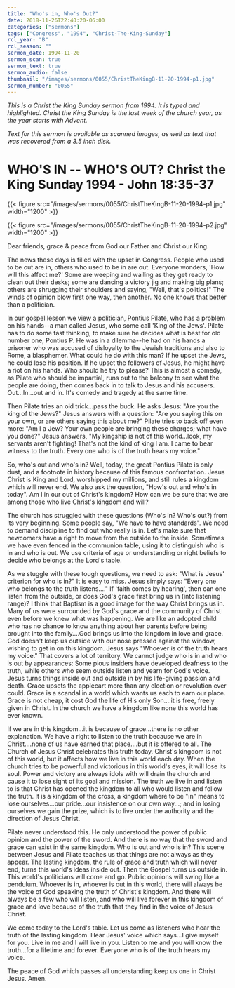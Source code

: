 ```yaml
---
title: "Who's in, Who's Out?"
date: 2018-11-26T22:40:20-06:00
categories: ["sermons"]
tags: ["Congress", "1994", "Christ-The-King-Sunday"]
rcl_year: "B"
rcl_season: ""
sermon_date: 1994-11-20
sermon_scan: true
sermon_text: true
sermon_audio: false
thumbnail: "/images/sermons/0055/ChristTheKingB-11-20-1994-p1.jpg"
sermon_number: "0055"
---
```

_This is a Christ the King Sunday sermon from 1994. It is typed and highlighted. Christ the King Sunday is the last week of the church year, as the year starts with Advent._

<!--more-->

_Text for this sermon is available as scanned images, as well as text that was recovered from a 3.5 inch disk._

# **WHO'S IN -- WHO'S OUT?     Christ the King Sunday  1994 - John 18:35-37**

{{< figure src="/images/sermons/0055/ChristTheKingB-11-20-1994-p1.jpg" width="1200" >}}

{{< figure src="/images/sermons/0055/ChristTheKingB-11-20-1994-p2.jpg" width="1200" >}}

Dear friends, grace & peace from God our Father and Christ our King.

The news these days is filled with the upset in Congress.  People who used to be out are in, others who used to be in are out.  Everyone wonders, 'How will this affect me?'  Some are weeping and wailing as they get ready to clean out their desks; some are dancing a victory jig and making big plans; others are shrugging their shoulders and saying, "Well, that's politics!"  The winds of opinion blow first one way, then another.  No one knows that better than a politician.  

In our gospel lesson we view a politician, Pontius Pilate, who has a problem on his hands--a man called Jesus, who some call 'King of the Jews'.
Pilate has to do some fast thinking, to make sure he decides what is best for old number one, Pontius P.  He was in a dilemma--he had on his hands a prisoner who was accused of disloyalty to the Jewish traditions and also to Rome, a blasphemer.  What could he do with this man?  If he upset the Jews, he could lose his position.  If he upset the followers of Jesus, he might have a riot on his hands.  Who should he try to please?  This is almost a comedy, as Pilate who should be impartial, runs out to the balcony to see what the people are doing, then comes back in to talk to Jesus and his accusers.  Out...In...out and in. It's comedy and tragedy at the same time.

Then Pilate tries an old trick...pass the buck.  He asks Jesus: "Are you the king of the Jews?"  Jesus answers with a question: "Are you saying this on your own, or are others saying this about me?"  Pilate tries to back off even more: "Am I a Jew? Your own people are bringing these charges; what have you done?" Jesus answers, "My kingship is not of this world...look, my servants aren't fighting!  That's not the kind of king I am.  I came to bear witness to the truth.  Every one who is of the truth hears my voice."

So, who's out and who's in?  Well, today, the great Pontius Pilate is only dust, and a footnote in history because of this famous confrontation.  Jesus Christ is King and Lord, worshipped my millions, and still rules a kingdom which will never end.  We also ask the question, "How's out and who's in today".  Am I in our out of Christ's kingdom?  How can we be sure that we are among those who live Christ's kingdom and will?

The church has struggled with these questions (Who's in? Who's out?) from its very beginning.  Some people say, "We have to have standards".  We need to demand discipline to find out who really is in.  Let's make sure that newcomers have a right to move from the outside to the inside.  Sometimes we have even fenced in the communion table, using it to distinguish who is in and who is out.  We use criteria of age or understanding or right beliefs to decide who belongs at the Lord's table.

As we stuggle with these tough questions, we need to ask: "What is Jesus' criterion for who is in?"  It is easy to miss.  Jesus simply says: "Every one who belongs to the truth listens...."  If 'faith comes by hearing', then can one listen from the outside, or does God's grace first bring us in (into listening range)?  I think that Baptism is a good image for the way Christ brings us in.  Many of us were surrounded by God's grace and the community of Christ even before we knew what was happening.  We are like an adopted child who has no chance to know anything about her parents before being brought into the family....God brings us into the kingdom in love and grace.  God doesn't keep us outside with our nose pressed against the window, wishing to get in on this kingdom.  Jesus says "Whoever is of the truth hears my voice."  That covers a lot of territory.  We cannot judge who is in and who is out by appearances:  Some pious insiders have developed deafness to the truth, while others who seem outside listen and yearn for God's voice.  Jesus turns things inside out and outside in by his life-giving passion and death.  Grace upsets the applecart more than any election or revolution ever could.  Grace is a scandal in a world which wants us each to earn our place.  Grace is not cheap, it cost God the life of His only Son....it is free, freely given in Christ.  In the church we have a kingdom like none this world has ever known.

If we are in this kingdom...it is because of grace...there is no other explanation.  We have a right to listen to the truth because we are in Christ....none of us have earned that place....but it is offered to all.
The Church of Jesus Christ celebrates this truth today.  Christ's kingdom is not of this world, but it affects how we live in this world each day.  When the church tries to be powerful and victorious in this world's eyes, it will lose its soul.  Power and victory are always idols with will drain the church and cause it to lose sight of its goal and mission.  The truth we live in and listen to is that Christ has opened the kingdom to all who would listen and follow the truth.  It is a kingdom of the cross, a kingdom where to be "in" means to lose ourselves...our pride...our insistence on our own way...; and in losing ourselves we gain the prize, which is to live under the authority and the direction of Jesus Christ.

Pilate never understood this.  He only understood the power of public opinion and the power of the sword.  And there is no way that the sword and grace can exist in the same kingdom.  Who is out and who is in?  This scene between Jesus and Pilate teaches us that things are not always as they appear.  The lasting kingdom, the rule of grace and truth which will never end, turns this world's ideas inside out.  Then the Gospel turns us outside in.  This world's politicians will come and go.  Public opinions will swing like a pendulum.  Whoever is in, whoever is out in this world, there will always be the voice of God speaking the truth of Christ's kingdom.  And there will always be a few who will listen, and who will live forever in this kingdom of grace and love because of the truth that they find in the voice of Jesus Christ.

We come today to the Lord's table.  Let us come as listeners who hear the truth of the lasting kingdom.  Hear Jesus' voice which says...I give myself for you.  Live in me and I will live in you.  Listen to me and you will know the truth...for a lifetime and forever.  Everyone who is of the truth hears my voice.

The peace of God which passes all understanding keep us one in Christ Jesus. Amen.